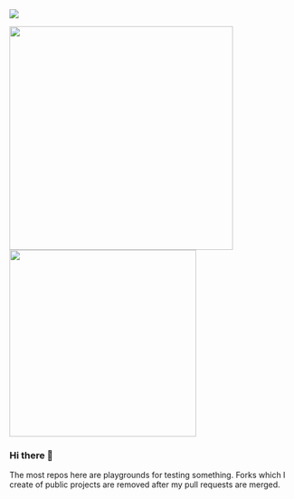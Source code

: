 <a href="https://www.linkedin.com/in/yigitinanc/">
  <img src="https://img.shields.io/badge/-Inanc%20Yigit-blue" />
</a>
  
<img src="https://github-readme-stats.vercel.app/api?username=incyi&show_icons=true&theme=dark" width="395"/> <img src="https://github-readme-stats.vercel.app/api/top-langs?username=incyi&layout=compact&theme=dark" width="330"/> 

### Hi there 👋

The most repos here are playgrounds for testing something. Forks which I create of public projects are removed after my pull requests are merged.

<!--
**incyi/incyi** is a ✨ _special_ ✨ repository because its `README.md` (this file) appears on your GitHub profile.

Here are some ideas to get you started:

- 🔭 I’m currently working on ...
- 🌱 I’m currently learning ...
- 👯 I’m looking to collaborate on ...
- 🤔 I’m looking for help with ...
- 💬 Ask me about ...
- 📫 How to reach me: ...
- 😄 Pronouns: ...
- ⚡ Fun fact: ...
-->
